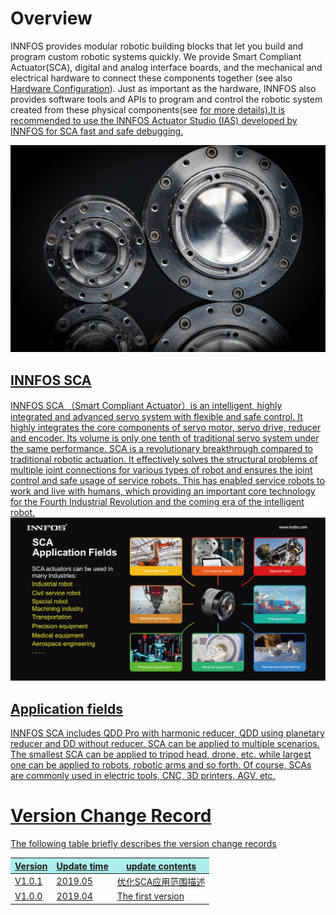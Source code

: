 # Overview

INNFOS provides modular robotic building blocks that let you build and program custom robotic systems quickly. We provide Smart Compliant Actuator(SCA), digital and analog interface boards, and the mechanical and electrical hardware to connect these components together (see also [Hardware Configuration](Hardware_Configuration "wikilink")). Just as important as the hardware, INNFOS also provides software tools and APIs to program and control the robotic system created from these physical components(see <a href="#!index.md#Software & Development" class="active"> for more details).It is recommended to use the INNFOS Actuator Studio (IAS) developed by INNFOS for SCA fast and safe debugging.

<img src="../img/shouyesca1.jpeg" width = "600px" div align=center/>


## INNFOS SCA

INNFOS SCA （Smart Compliant Actuator）is an intelligent, highly integrated and advanced servo system with flexible and safe control. It highly integrates the core components of servo motor, servo drive, reducer and encoder. Its volume is only one tenth of traditional servo system under the same performance. SCA is a revolutionary breakthrough compared to traditional robotic actuation. It effectively solves the structural problems of multiple joint connections for various types of robot and ensures the joint control and safe usage of service robots. This has enabled service robots to work and live with humans, which providing an important core technology for the Fourth Industrial Revolution and the coming era of the intelligent robot.
<img src="../img/shouyesca2.jpeg" style="width:600px">

## Application fields

INNFOS SCA includes QDD Pro with harmonic reducer, QDD using planetary reducer and DD without reducer. SCA can be applied to multiple scenarios. The smallest SCA can be applied to tripod head, drone, etc. while largest one can be applied to robots, robotic arms and so forth. Of course, SCAs are commonly used in electric tools, CNC, 3D printers, AGV, etc.

# Version Change Record

The following table briefly describes the version change records
<table><thead><tr style="background:PaleTurquoise"><th>Version</th><th>	Update time</th><th>	update contents</th></tr></thead><tbody><tr><td>V1.0.1</td><td>2019.05</td><td>优化SCA应用范围描述</td></tr><tr><td>V1.0.0</td><td>2019.04</td><td>	The first version</td></tr></tbody></table>
